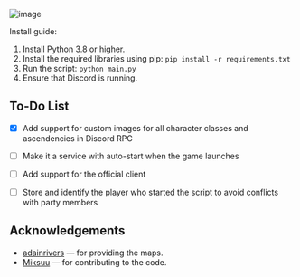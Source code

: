 ![image](https://github.com/user-attachments/assets/eb0ec642-8cd0-4078-afcd-9759a30a2cd4)


Install guide:
1. Install Python 3.8 or higher.
2. Install the required libraries using pip: `pip install -r requirements.txt`
3. Run the script: `python main.py`
4. Ensure that Discord is running.


## To-Do List
- [x] Add support for custom images for all character classes and ascendencies in Discord RPC
- [ ] Make it a service with auto-start when the game launches
- [ ] Add support for the official client
- [ ] Store and identify the player who started the script to avoid conflicts with party members


## Acknowledgements
- [adainrivers](https://github.com/adainrivers/poe2-data) — for providing the maps.  
- [Miksuu](https://github.com/Miksuu) — for contributing to the code.  
